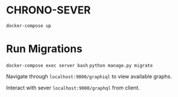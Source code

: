 # CHRONO-SEVER
`docker-compose up`

# Run Migrations
`docker-compose exec server bash`
`python manage.py migrate`

Navigate through `localhost:9000/graphiql` to view available graphs.

Interact with sever `localhost:9000/graphql` from client.
